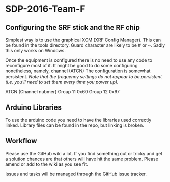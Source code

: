 # SDP-2016-Team-F

## Configuring the SRF stick and the RF chip
Simplest way is to use the graphical XCM (XRF Config Manager). This can be found in the tools directory.
Guard character are likely to be # or ~. Sadly this only works on Windows.

Once the equipment is configured there is no need to use any code to reconfigure most of it.
It might be good to do some configuring nonetheless, namely, channel (ATCN) 
The configuration is somewhat persistent. 
_Note that the frequency settings do not appear to be persistent (i.e. you’ll need to set them every time you power up)._

ATCN (Channel nubmer)
Group 11 0x60
Group 12 0x67

## Arduino Libraries
To use the arduino code you need to have the libraries used correctly linked. 
Library files can be found in the repo, but linking is broken.

## Workflow
Please use the GitHub wiki a lot. If you find something out or tricky and get a solution chances are
that others will have hit the same problem. Please amend or add to the wiki as you see fit.

Issues and tasks will be managed through the GitHub issue tracker.

